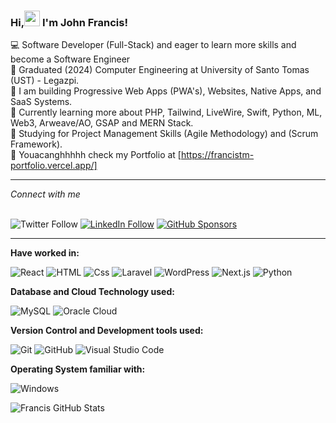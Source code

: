 
### Hi,<img src="https://raw.githubusercontent.com/MartinHeinz/MartinHeinz/master/wave.gif" width="25px"> I'm John Francis! 

 💻 Software Developer (Full-Stack) and eager to learn more skills and become a Software Engineer <br/>
 📖 Graduated (2024) Computer Engineering at University of Santo Tomas (UST) - Legazpi. <br/>
 📲 I am building Progressive Web Apps (PWA's), Websites, Native Apps, and SaaS Systems. <br/>
 🤔 Currently learning more about PHP, Tailwind, LiveWire, Swift, Python, ML, Web3, Arweave/AO, GSAP and MERN Stack. <br/>
 🎯 Studying for Project Management Skills (Agile Methodology) and (Scrum Framework). <br/>
 💬 Youacanghhhhh check my Portfolio at [https://francistm-portfolio.vercel.app/] <br/>
    
<hr/> <i>Connect with me  </i> <br/> &nbsp

![Twitter Follow](https://img.shields.io/twitter/follow/johnfrancistm?label=Twitter%20&style=social)
[![LinkedIn Follow](https://img.shields.io/badge/LinkedIn-Follow-blue?style=social&logo=linkedin)](https://www.linkedin.com/in/john-francis-tamondong-866055232/)
[![GitHub Sponsors](https://img.shields.io/badge/GitHub-Sponsors-orange?style=social&logo=github)](https://github.com/sponsors/fraanciisq)



<hr/>

**Have worked in:**
<p>
<img alt="React" src="https://img.shields.io/badge/React-61 DAFB? logo=react & logoColor-white&style=flat" />
<!-- <img alt="JavaScript" src="https://img.shields.io/badge/JavaScript-F7DF1E? logo=javascript &logoColor=white&style=flat" />
<img alt="TypeScript" src="https://img.shields.io/badge/TypeScript-3178C6?logo=typescript &logoColor=white&style=flat" />
<img alt="TypeScript" src="https://img.shields.io/badge/Node.js-339933?logo=node.js &logoColor-white&style=flat" /> -->
<img alt="HTML" src="https://img.shields.io/badge/HTML-E34F26?logo-html5&logoColor=white&style=flat" />
<img alt="Css" src="https://img.shields.io/badge/CSS-1572B6?logo=css3&logoColor=white&style=flat" />
<!-- <img alt="Angular" src="https://img.shields.io/badge/Angular-DD0031?logo-angular&logoColor-white&style=flat" /> -->
<img alt="Laravel" src="https://img.shields.io/badge/Laravel-FF2D20?logo=laravel&logoColor=white&style=flat" /> 
<img alt="WordPress" src="https://img.shields.io/badge/WordPress-21759B?logo=wordpress&logoColor=white&style=flat" /> 
<img alt="Next.js" src="https://img.shields.io/badge/Next.js-000000?logo=next.js&logoColor=white&style=flat" />
<img alt="Python" src="https://img.shields.io/badge/Python-3776AB?logo=python&logoColor=white&style=flat" /> 
 </p>


 **Database and Cloud Technology used:**
<p>
<img alt="MySQL" src="https://img.shields.io/badge/MySQL-4479A1?logo=mysql&logoColor=white&style=flat" /> 
<!-- <img alt="PostgreSQL" src="https://img.shields.io/badge/PostgreSQL-336791?logo-postgresql&logoColor-white&style=flat" /> -->
<!-- <img alt="Firebase" src="https://img.shields.io/badge/Firebase-FFCA28?logo=firebase&logoColor=white&style=flat" /> 
<img alt="MongoDB" src="https://img.shields.io/badge/MongoDB-47A248?logo-mongodb & logoColor-white&style=flat" /> <img alt="SQL Server" src="https://img.shields.io/badge/SQL Server-CC2927?logo-microsoft+sql+server & logoColor=white&style=flat" />  -->
<img alt="Oracle Cloud" src="https://img.shields.io/badge/Oracle-F80000?logo=oracle&logoColor=white&style=flat" />
<!-- <img alt="AWS" src="https://img.shields.io/badge/AWS-232F3E?logo=amazon+aws&logoColor=white&style=flat" /> 
 -->
</p>
 
**Version Control and Development tools used:**
<p>
<img alt="Git"src="https://img.shields.io/badge/Git-F05032?logo=git & logoColor-white&style=flat" />
<img alt="GitHub"src="https://img.shields.io/badge/GitHub-181717?logo=github&logoColor=white&style=flat" />
<!-- <img alt="Azure Devops"src="https://img.shields.io/badge/Azure DevOps-0078D7?logo-azure+devops &logoColor=-white&style=flat" /> <img alt="Visual Studio" src="https://img.shields.io/badge/Visual Studio-5C2D91?logo=visual+studio&logoColor-white&style=flat" /> -->
<img alt="Visual Studio Code"src="https://img.shields.io/badge/Visual Studio Code-007ACC?logo-visual+studio+code & logoColor-white&style=flat" /> </p>

**Operating System familiar with:**
<p>
<!-- <img alt="MacOS" src="https://img.shields.io/badge/MacOS-000000?logo-macos &logoColor=white&style=flat" /> -->
<img alt="Windows" src="https://img.shields.io/badge/Windows-0078D6?logo=windows &logoColor=white&style=flat" />
<!-- <img alt="Linux" src="https://img.shields.io/badge/Linux-FCC624?logo=linux &logoColor=black&style=flat" /> -->
</p>
</p>

![Francis GitHub Stats](https://github-readme-stats.vercel.app/api?username=fraanciisq&theme=transparent&show_icons=true)

